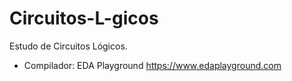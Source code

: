 # Circuitos-L-gicos
Estudo de Circuitos Lógicos.
- Compilador: EDA Playground <https://www.edaplayground.com>
